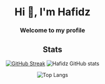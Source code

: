 
<h1 align="center">Hi 👋, I'm Hafidz</h1>
<h3 align="center">Welcome to my profile</h3>


<div align="center">
  
## Stats

[![GitHub Streak](https://github-readme-streak-stats.herokuapp.com?user=mabdulhafidz&theme=dark&hide_border=true)](https://git.io/streak-stats)
![Hafidz GitHub stats](https://github-readme-stats.vercel.app/api?username=mabdulhafidz&show_icons=true&theme=dark)

![Top Langs](https://github-readme-stats.vercel.app/api/top-langs/?username=mabdulhafidz&layout=compact&theme=dark)
</div>
